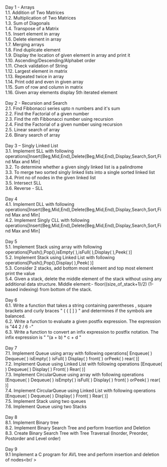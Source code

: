 Day 1 - Arrays<br />
1.1. Addition of Two Matrices <br />
1.2. Multiplication of Two Matrices<br />
1.3. Sum of Diagonals<br />
1.4. Transpose of a Matrix<br />
1.5. Insert element in array<br />
1.6. Delete element in array<br />
1.7. Merging arrays<br />
1.8. Find duplicate element<br />
1.9. Display the location of given element in array and print it<br />
1.10. Ascending/Descending/Alphabet order<br />
1.11. Check validation of String<br />
1.12. Largest element in matrix<br />
1.13. Repeated twice in array<br />
1.14. Print odd and even in given array<br />
1.15. Sum of row and column in matrix<br />
1.16. Given array elements display 5th iterated element<br />
<br />
Day 2 - Recursion and Search<br />
2.1. Find Fibbonacci series upto n numbers and it's sum<br />
2.2. Find the Factorial of a given number<br />
2.3. Find the nth Fibbonacci number using recursion<br />
2.4. Find the Factorial of a given number using recursion<br />
2.5. Linear search of array<br />
2.6. Binary search of array<br />
<br />
Day 3 – Singly Linked List<br />
3.1.	Implement SLL with following operations[Insert(Beg,Mid,End),Delete(Beg,Mid,End),Display,Search,Sort,Find Max and Min]<br />
3.2.	To determine whether a given singly linked list is a palindrome<br />
3.3.	To merge two sorted singly linked lists into a single sorted linked list<br />
3.4.	Print no of nodes in the given linked list<br />
3.5.	Intersect SLL<br />
3.6. Reverse - SLL<br />
<br />
Day 4<br />
4.1. Implement DLL with following operations[Insert(Beg,Mid,End),Delete(Beg,Mid,End),Display,Search,Sort,Find Max and Min]<br />
4.2. Implement Singly CLL with following operations[Insert(Beg,Mid,End),Delete(Beg,Mid,End),Display,Search,Sort,Find Max and Min]<br />
<br />
Day 5<br />
5.1. Implement Stack using array with following operations[Push(),Pop(),isEmpty( ),isFull( ),Display( ),Peek( )]<br />
5.2. Implement Stack using Linked List with following operations[Push(),Pop(),Display( ),Peek( )]<br />
5.3. Consider 2 stacks, add bottom most element and top most element print the value<br />
5.4. Given a stack, delete the middle element of the stack without using any additional data structure.
Middle element:- floor((size_of_stack+1)/2) (1-based indexing) from bottom of the stack.<br />
<br />
Day 6<br />
6.1. Write a function that takes a string containing parentheses , square brackets  and curly braces "  ( { [ ] } " and determines if the symbols are balanced.<br />
6.2. Write a function to evaluate a given postfix expression. The expression is "44 2 / 6 -"<br />
6.3. Write a function to convert an infix expression to postfix notation. The infix expression is " "(a + b) * c + d "<br />
<br />
Day 7<br />
7.1. Implement Queue using array with following operations[
Enqueue( )
Dequeue( )
isEmpty( )
isFull( )
Display( )
front( ) orPeek( )
rear( )]<br />
7.2. Implement Queue using Linked List with following operations
[Enqueue( )
Dequeue( )
Display( )
Front( )
Rear( )]<br />
7.3. Implement CircularQueue using array with following operations
[Enqueue( )
Dequeue( )
isEmpty( )
isFull( )
Display( )
front( ) orPeek( )
rear( )]<br />
7.4. Implement CircularQueue using Linked List with following operations
[Enqueue( )
Dequeue( )
Display( )
Front( )
Rear( )]<br />
7.5. Implement Stack using two queues<br />
7.6. Implement Queue using two Stacks<br />
<br />
Day 8<br />
8.1. Implement Binary tree<br />
8.2. Implement Binary Search Tree and perform Insertion and Deletion<br />
8.3. Create Binary Search Tree with Tree Traversal (Inorder, Preorder, Postorder and Level order)<br /> 
<br />
Day 9<br />
9.1 Implement a C program for AVL tree and perform insertion and deletion of nodes<br/ >
